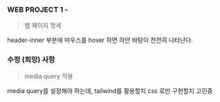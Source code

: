 ### WEB PROJECT 1 -
>웹 페이지 명세  

header-inner 부분에 마우스를 hover 하면 하얀 바탕이 천천히 나타난다.  

### 수정 (희망) 사항
>media query 적용  

media query를 설정해야 하는데, tailwind를 활용할지 css 로만 구현할지 고민중 